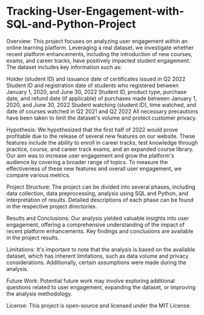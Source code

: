 # Tracking-User-Engagement-with-SQL-and-Python-Project
Overview:
This project focuses on analyzing user engagement within an online learning platform. Leveraging a real dataset, we investigate whether recent platform enhancements, including the introduction of new courses, exams, and career tracks, have positively impacted student engagement. The dataset includes key information such as:

Holder (student ID) and issuance date of certificates issued in Q2 2022 Student ID and registration date of students who registered between January 1, 2020, and June 30, 2022 Student ID, product type, purchase date, and refund date (if applicable) of purchases made between January 1, 2020, and June 30, 2022 Student watching (student ID), time watched, and date of courses watched in Q2 2021 and Q2 2022 All necessary precautions have been taken to limit the dataset's volume and protect customer privacy.

Hypothesis:
We hypothesized that the first half of 2022 would prove profitable due to the release of several new features on our website. These features include the ability to enroll in career tracks, test knowledge through practice, course, and career track exams, and an expanded course library. Our aim was to increase user engagement and grow the platform's audience by covering a broader range of topics. To measure the effectiveness of these new features and overall user engagement, we compare various metrics.

Project Structure:
The project can be divided into several phases, including data collection, data preprocessing, analysis using SQL and Python, and interpretation of results. Detailed descriptions of each phase can be found in the respective project directories.

Results and Conclusions:
Our analysis yielded valuable insights into user engagement, offering a comprehensive understanding of the impact of recent platform enhancements. Key findings and conclusions are available in the project results.

Limitations:
It's important to note that the analysis is based on the available dataset, which has inherent limitations, such as data volume and privacy considerations. Additionally, certain assumptions were made during the analysis.

Future Work:
Potential future work may involve exploring additional questions related to user engagement, expanding the dataset, or improving the analysis methodology.

License:
This project is open-source and licensed under the MIT License.
